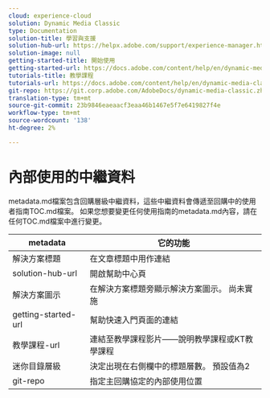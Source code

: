 ```yaml
---
cloud: experience-cloud
solution: Dynamic Media Classic
type: Documentation
solution-title: 學習與支援
solution-hub-url: https://helpx.adobe.com/support/experience-manager.html
solution-image: null
getting-started-title: 開始使用
getting-started-url: https://docs.adobe.com/content/help/en/dynamic-media-classic/using/getting-started/dmc-platform-overview.html
tutorials-title: 教學課程
tutorials-url: https://docs.adobe.com/content/help/en/dynamic-media-classic/using/intro/training-videos.html
git-repo: https://git.corp.adobe.com/AdobeDocs/dynamic-media-classic.zh-Hant
translation-type: tm+mt
source-git-commit: 23b9846eaeaacf3eaa46b1467e5f7e6419827f4e
workflow-type: tm+mt
source-wordcount: '138'
ht-degree: 2%

---
```



# 內部使用的中繼資料

metadata.md檔案包含回購層級中繼資料，這些中繼資料會傳遞至回購中的使用者指南TOC.md檔案。 如果您想要變更任何使用指南的metadata.md內容，請在任何TOC.md檔案中進行變更。

| metadata | 它的功能 |
|--- |--- |
| 解決方案標題 | 在文章標題中用作連結 |
| solution-hub-url | 開啟幫助中心頁 |
| 解決方案圖示 | 在解決方案標題旁顯示解決方案圖示。 尚未實施 |
| getting-started-url | 幫助快速入門頁面的連結 |
| 教學課程-url | 連結至教學課程影片——說明教學課程或KT教學課程 |
| 迷你目錄層級 | 決定出現在右側欄中的標題層數。 預設值為2 |
| git-repo | 指定主回購協定的內部使用位置 |
